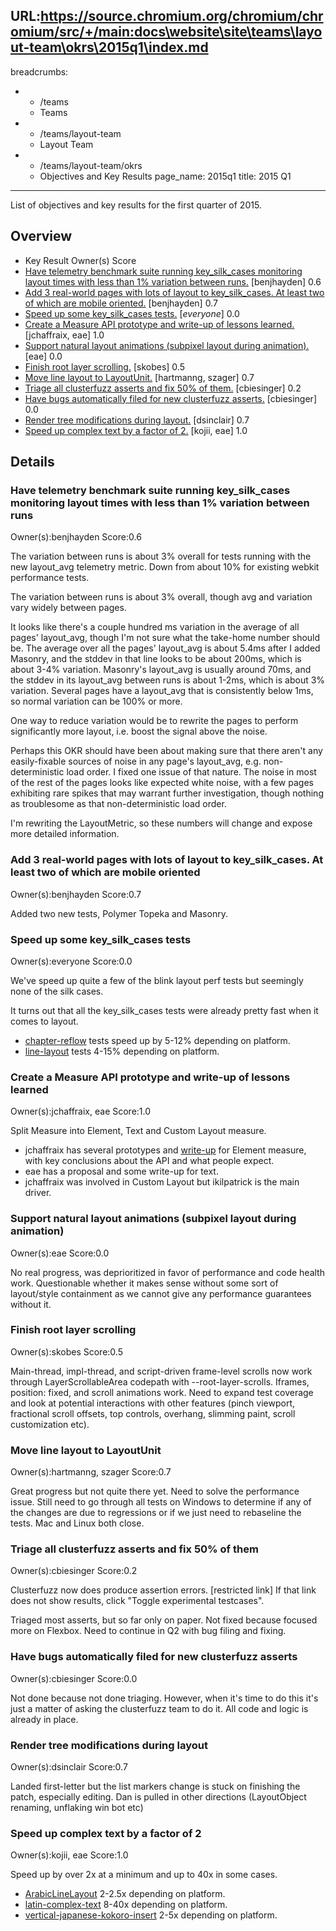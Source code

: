 URL:https://source.chromium.org/chromium/chromium/src/+/main:docs\website\site\teams\layout-team\okrs\2015q1\index.md
---
breadcrumbs:
- - /teams
  - Teams
- - /teams/layout-team
  - Layout Team
- - /teams/layout-team/okrs
  - Objectives and Key Results
page_name: 2015q1
title: 2015 Q1
---

List of objectives and key results for the first quarter of 2015.

## Overview

*   Key Result Owner(s) Score
*   [Have telemetry benchmark suite running key_silk_cases monitoring
            layout times with less than 1% variation between runs.](#kr0)
            \[benjhayden\] 0.6
*   [Add 3 real-world pages with lots of layout to key_silk_cases. At
            least two of which are mobile oriented.](#kr1) \[benjhayden\] 0.7
*   [Speed up some key_silk_cases tests.](#kr2) \[*everyone*\] 0.0
*   [Create a Measure API prototype and write-up of lessons
            learned.](#kr3) \[jchaffraix, eae\] 1.0
*   [Support natural layout animations (subpixel layout during
            animation).](#kr4) \[eae\] 0.0
*   [Finish root layer scrolling.](#kr5) \[skobes\] 0.5
*   [Move line layout to LayoutUnit.](#kr6) \[hartmanng, szager\] 0.7
*   [Triage all clusterfuzz asserts and fix 50% of them.](#kr7)
            \[cbiesinger\] 0.2
*   [Have bugs automatically filed for new clusterfuzz asserts.](#kr8)
            \[cbiesinger\] 0.0
*   [Render tree modifications during layout.](#kr9) \[dsinclair\] 0.7
*   [Speed up complex text by a factor of 2.](#kr10) \[kojii, eae\] 1.0

## Details

### Have telemetry benchmark suite running key_silk_cases monitoring layout times with less than 1% variation between runs

Owner(s):benjhayden
Score:0.6

The variation between runs is about 3% overall for tests running with the new
layout_avg telemetry metric. Down from about 10% for existing webkit performance
tests.

The variation between runs is about 3% overall, though avg and variation vary
widely between pages.

It looks like there's a couple hundred ms variation in the average of all pages'
layout_avg, though I'm not sure what the take-home number should be. The average
over all the pages' layout_avg is about 5.4ms after I added Masonry, and the
stddev in that line looks to be about 200ms, which is about 3-4% variation.
Masonry's layout_avg is usually around 70ms, and the stddev in its layout_avg
between runs is about 1-2ms, which is about 3% variation. Several pages have a
layout_avg that is consistently below 1ms, so normal variation can be 100% or
more.

One way to reduce variation would be to rewrite the pages to perform
significantly more layout, i.e. boost the signal above the noise.

Perhaps this OKR should have been about making sure that there aren't any
easily-fixable sources of noise in any page's layout_avg, e.g. non-deterministic
load order. I fixed one issue of that nature. The noise in most of the rest of
the pages looks like expected white noise, with a few pages exhibiting rare
spikes that may warrant further investigation, though nothing as troublesome as
that non-deterministic load order.

I'm rewriting the LayoutMetric, so these numbers will change and expose more
detailed information.

### Add 3 real-world pages with lots of layout to key_silk_cases. At least two of which are mobile oriented

Owner(s):benjhayden
Score:0.7

Added two new tests, Polymer Topeka and Masonry.

### Speed up some key_silk_cases tests

Owner(s):everyone
Score:0.0

We've speed up quite a few of the blink layout perf tests but seemingly none of
the silk cases.

It turns out that all the key_silk_cases tests were already pretty fast when it
comes to layout.

*   [chapter-reflow](https://chromeperf.appspot.com/report?masters=ChromiumPerf&bots=android-nexus7v2%2Cchromium-rel-mac9%2Cchromium-rel-win7-gpu-nvidia%2Clinux-release&tests=blink_perf.layout%2Fchapter-reflow&checked=chapter-reflow%2Cchapter-reflow%2Cref%2Cchapter-reflow%2Cref%2Cchapter-reflow%2Cref)
            tests speed up by 5-12% depending on platform.
*   [line-layout](https://chromeperf.appspot.com/report?masters=ChromiumPerf&bots=android-nexus7v2%2Cchromium-rel-mac9%2Cchromium-rel-win7-gpu-nvidia%2Clinux-release&tests=blink_perf.layout%2Fline-layout&checked=line-layout%2Cline-layout%2Cref%2Cline-layout%2Cref%2Cline-layout%2Cref&start_rev=318673&end_rev=322609)
            tests 4-15% depending on platform.

### Create a Measure API prototype and write-up of lessons learned

Owner(s):jchaffraix, eae
Score:1.0

Split Measure into Element, Text and Custom Layout measure.

*   jchaffraix has several prototypes and
            [write-up](https://docs.google.com/a/chromium.org/document/d/1hGuLzcY8uFcP4fQw2HiwnpnI6SmygqErvYQMxkObONs/edit)
            for Element measure, with key conclusions about the API and what
            people expect.
*   eae has a proposal and some write-up for text.
*   jchaffraix was involved in Custom Layout but ikilpatrick is the main
            driver.

### Support natural layout animations (subpixel layout during animation)

Owner(s):eae
Score:0.0

No real progress, was deprioritized in favor of performance and code health
work. Questionable whether it makes sense without some sort of layout/style
containment as we cannot give any performance guarantees without it.

### Finish root layer scrolling

Owner(s):skobes
Score:0.5

Main-thread, impl-thread, and script-driven frame-level scrolls now work through
LayerScrollableArea codepath with --root-layer-scrolls. Iframes, position:
fixed, and scroll animations work. Need to expand test coverage and look at
potential interactions with other features (pinch viewport, fractional scroll
offsets, top controls, overhang, slimming paint, scroll customization etc).

### Move line layout to LayoutUnit

Owner(s):hartmanng, szager
Score:0.7

Great progress but not quite there yet. Need to solve the performance issue.
Still need to go through all tests on Windows to determine if any of the changes
are due to regressions or if we just need to rebaseline the tests. Mac and Linux
both close.

### Triage all clusterfuzz asserts and fix 50% of them

Owner(s):cbiesinger
Score:0.2

Clusterfuzz now does produce assertion errors. \[restricted link\] If that link
does not show results, click "Toggle experimental testcases".

Triaged most asserts, but so far only on paper. Not fixed because focused more
on Flexbox. Need to continue in Q2 with bug filing and fixing.

### Have bugs automatically filed for new clusterfuzz asserts

Owner(s):cbiesinger
Score:0.0

Not done because not done triaging. However, when it's time to do this it's just
a matter of asking the clusterfuzz team to do it. All code and logic is already
in place.

### Render tree modifications during layout

Owner(s):dsinclair
Score:0.7

Landed first-letter but the list markers change is stuck on finishing the patch,
especially editing. Dan is pulled in other directions (LayoutObject renaming,
unflaking win bot etc)

### Speed up complex text by a factor of 2

Owner(s):kojii, eae
Score:1.0

Speed up by over 2x at a minimum and up to 40x in some cases.

*   [ArabicLineLayout](https://chromeperf.appspot.com/report?masters=ChromiumPerf&bots=android-nexus7v2%2Cchromium-rel-mac9%2Cchromium-rel-win7-gpu-nvidia%2Clinux-release&tests=blink_perf.layout%2FArabicLineLayout&checked=ArabicLineLayout%2CArabicLineLayout%2Cref%2CArabicLineLayout%2Cref&start_rev=318673&end_rev=322609)
            2-2.5x depending on platform.
*   [latin-complex-text](https://chromeperf.appspot.com/report?masters=ChromiumPerf&bots=android-nexus7v2%2Cchromium-rel-mac9%2Cchromium-rel-win7-gpu-nvidia%2Clinux-release&tests=blink_perf.layout%2Flatin-complex-text&checked=latin-complex-text%2Cref%2Clatin-complex-text%2Clatin-complex-text%2Cref%2Clatin-complex-text%2Cref&start_rev=318673&end_rev=322609)
            8-40x depending on platform.
*   [vertical-japanese-kokoro-insert](https://chromeperf.appspot.com/report?masters=ChromiumPerf&bots=android-nexus7v2%2Cchromium-rel-mac9%2Cchromium-rel-win7-gpu-nvidia%2Clinux-release&tests=blink_perf.layout%2Fvertical-japanese-kokoro-insert&checked=vertical-japanese-kokoro-insert%2Cvertical-japanese-kokoro-insert%2Cref%2Cvertical-japanese-kokoro-insert%2Cref%2Cvertical-japanese-kokoro-insert%2Cref&start_rev=318673&end_rev=322609)
            2-5x depending on platform.
